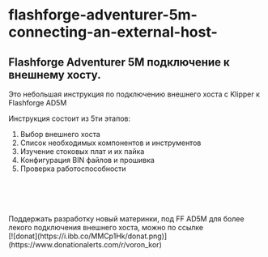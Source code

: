 # flashforge-adventurer-5m-connecting-an-external-host-

## Flashforge Adventurer 5M подключение к внешнему хосту.

Это небольшая инструкция по подключению внешнего хоста с Klipper к Flashforge AD5M

Инструкция состоит из 5ти этапов:

1) Выбор внешнего хоста
2) Список необходимых компонентов и инструментов
3) Изучение стоковых плат и их пайка
4) Конфигурация BIN файлов и прошивка
5) Проверка работоспособности
<br />
<br />
<br />
<br />
Поддержать разработку новый материнки, под FF AD5M  для более лекого подключения внешнего хоста, можно по ссылке 
<br />
[![donat](https://i.ibb.co/MMCp1Hk/donat.png)](https://www.donationalerts.com/r/voron_kor)
